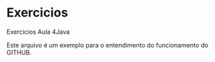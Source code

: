 # Exercicios
Exercicios Aula 4Java


Este arquivo é um exemplo para o entendimento do funcionamento do GITHUB.
